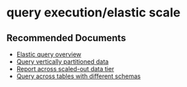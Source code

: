 <properties
	pageTitle="query execution/elastic scale"
	description="query execution/elastic scale"
	service="microsoft.sql"
	resource="servers"
	authors="emlisa"
	displayOrder=""
	selfHelpType="generic"
	supportTopicIds="32357040"
	productPesIds="13491"
	cloudEnvironments="public"
	articleId="75a79753-589b-4dd5-8705-d870ee3b2a3a"
/>

# query execution/elastic scale

## **Recommended Documents**

* [Elastic query overview](https://docs.microsoft.com/azure/sql-database/sql-database-elastic-query-overview/)<br>
* [Query vertically partitioned data](https://docs.microsoft.com/azure/sql-database/sql-database-elastic-query-getting-started-vertical/)<br>
* [Report across scaled-out data tier](https://docs.microsoft.com/azure/sql-database/sql-database-elastic-query-horizontal-partitioning/)<br>
* [Query across tables with different schemas](https://docs.microsoft.com/azure/sql-database/sql-database-elastic-query-vertical-partitioning/)
